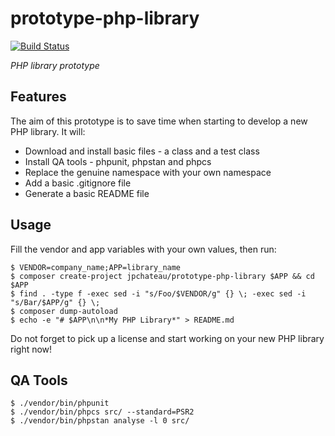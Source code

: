 # prototype-php-library

[![Build Status](https://travis-ci.org/jpchateau/prototype-php-library.svg?branch=master)](https://travis-ci.org/jpchateau/prototype-php-library)

*PHP library prototype*

## Features

The aim of this prototype is to save time when starting to develop a new PHP library.
It will:
* Download and install basic files - a class and a test class
* Install QA tools - phpunit, phpstan and phpcs
* Replace the genuine namespace with your own namespace
* Add a basic .gitignore file
* Generate a basic README file

## Usage

Fill the vendor and app variables with your own values, then run:

```shell
$ VENDOR=company_name;APP=library_name
$ composer create-project jpchateau/prototype-php-library $APP && cd $APP
$ find . -type f -exec sed -i "s/Foo/$VENDOR/g" {} \; -exec sed -i "s/Bar/$APP/g" {} \;
$ composer dump-autoload
$ echo -e "# $APP\n\n*My PHP Library*" > README.md
```

Do not forget to pick up a license and start working on your new PHP library right now!

## QA Tools

```shell
$ ./vendor/bin/phpunit
$ ./vendor/bin/phpcs src/ --standard=PSR2
$ ./vendor/bin/phpstan analyse -l 0 src/
```
